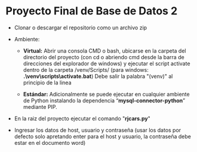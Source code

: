# Proyecto Final de Base de Datos 2

- Clonar o descargar el repositorio como un archivo zip

- Ambiente:

  - **Virtual:** Abrir una consola CMD o bash, ubicarse en la carpeta del directorio del proyecto (con cd o abriendo cmd desde la barra de direcciones del explorador de windows) y ejecutar el script activate dentro de la carpeta /venv/Scripts/ (para windows: **.\venv\scripts\activate.bat**) Debe salir la palabra "(venv)" al principio de la linea
  
  - **Estándar:** Adicionalmente se puede ejecutar en cualquier ambiente de Python instalando la dependencia “**mysql-connector-python**” mediante PIP.

- En la raiz del proyecto ejecutar el comando "**rjcars.py**"

- Ingresar los datos de host, usuario y contraseña (usar los datos por defecto solo apretando enter para el host y usuario, la contraseña debe estar en el documento word)
